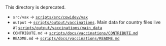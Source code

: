 This directory is deprecated.

- `src/vax` → [`scripts/src/cowidev/vax`](../../../scripts/src/cowidev/vax/)
- `output` → [`scripts/output/vaccinations`](../../../scripts/output/vaccinations/). Main data for country files live at
  [`scripts/output/vaccinations/main_data`](../../../scripts/output/vaccinations/main_data)
- `CONTRIBUTE.md` → [`scripts/docs/vaccinations/CONTRIBUTE.md`](../../docs/vaccinations/CONTRIBUTE.md)
- `README.md` → [`scripts/docs/vaccinations/README.md`](../../docs/vaccinations/README.md)
